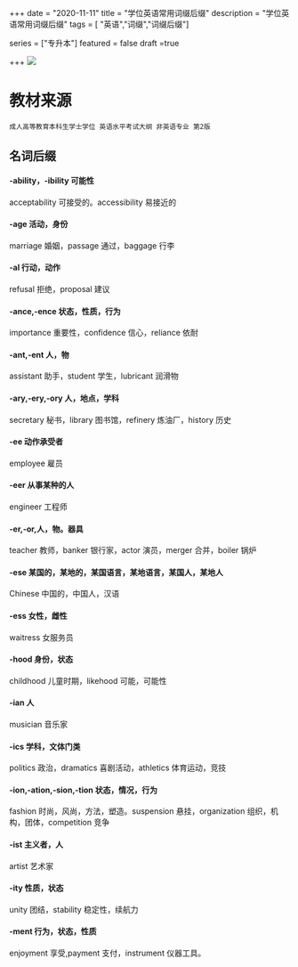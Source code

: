 +++
date = "2020-11-11"
title = "学位英语常用词缀后缀"
description = "学位英语常用词缀后缀"
tags = [ "英语","词缀","词缀后缀"]

series = ["专升本"]
featured = false
draft =true 

+++
![](https://gitee.com/lalalaxiaowifi/pictures/raw/master/image/%E6%97%A5%E5%B8%B8%E6%90%AC%E7%A0%96%E5%A4%B4.png)

# 教材来源
````成人高等教育本科生学士学位 英语水平考试大纲 非英语专业 第2版````
## 名词后缀
#### -ability，-ibility 可能性
acceptability 可接受的。accessibility 易接近的
#### -age 活动，身份
marriage 婚姻，passage 通过，baggage 行李 
#### -al 行动，动作
refusal 拒绝，proposal 建议
#### -ance,-ence 状态，性质，行为
importance 重要性，confidence 信心，reliance 依耐
#### -ant,-ent 人，物
assistant 助手，student 学生，lubricant 润滑物
#### -ary,-ery,-ory 人，地点，学科
secretary 秘书，library 图书馆，refinery 炼油厂，history 历史
#### -ee 动作承受者
employee 雇员
#### -eer 从事某种的人
engineer 工程师
#### -er,-or,人，物。器具
teacher 教师，banker 银行家，actor 演员，merger 合并，boiler 锅炉
#### -ese 某国的，某地的，某国语言，某地语言，某国人，某地人
Chinese 中国的，中国人，汉语
#### -ess 女性，雌性
waitress 女服务员
#### -hood 身份，状态
childhood 儿童时期，likehood 可能，可能性
#### -ian 人
musician 音乐家
#### -ics 学科，文体门类
politics 政治，dramatics 喜剧活动，athletics 体育运动，竞技
#### -ion,-ation,-sion,-tion 状态，情况，行为
fashion 时尚，风尚，方法，塑造。suspension 悬挂，organization 组织，机构，团体，competition 竞争
#### -ist 主义者，人
artist 艺术家
#### -ity 性质，状态
unity 团结，stability 稳定性，续航力
#### -ment 行为，状态，性质
enjoyment 享受,payment 支付，instrument 仪器工具。
#### 
#### 
#### 
#### 
#### 
#### 
#### 
#### 
#### 
#### 
#### 



